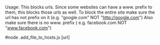 Usage:
This blocks urls. Since some websites can have a www. prefix to them, this blocks those urls as well. To block the entire site make sure the url has not prefix on it (e.g. "google.com" NOT "http://google.com") Also make sure there is no www. prefix ( e.g. facebook.com NOT "www.facebook.com")

#node .add_file_to_hosts.js [url]


